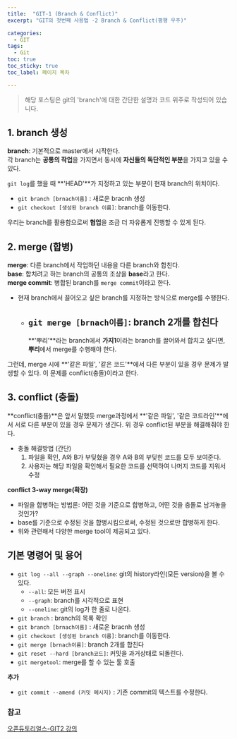 ```yaml
---
title:  "GIT-1 (Branch & Conflict)"
excerpt: "GIT의 첫번째 사용법 -2 Branch & Conflict(평행 우주)"

categories:
  - GIT
tags:
  - Git
toc: true
toc_sticky: true
toc_label: 페이지 목차

---
```

 > 해당 포스팅은 git의 'branch'에 대한 간단한 설명과 코드 위주로 작성되어 있습니다.   

## 1. branch 생성
**branch**: 기본적으로 master에서 시작한다.  
 각 branch는 **공통의 작업**을 가지면서 동시에 **자신들의 독단적인 부분**을 가지고 있을 수 있다. 

`git log`를 했을 때 **'HEAD'**가 지정하고 있는 부분이 현재 branch의 위치이다.

- `git branch [brnach이름]` : 새로운 bracnh 생성
- `git checkout [생성된 branch 이름]`: branch를 이동한다.

 우리는 branch를 활용함으로써 **협업**을 조금 더 자유롭게 진행할 수 있게 된다.

## 2. merge (합병)

**merge**: 다른 branch에서 작업하던 내용을 다른 branch와 합친다.   
**base**: 합치려고 하는 branch의 공통의 조상을 **base**라고 한다.  
**merge commit**: 병합된 branch를 `merge commit`이라고 한다.   

- 현재 branch에서 끌어오고 싶은 branch를 지정하는 방식으로 merge를 수행한다. 
  - `git merge [brnach이름]`: branch 2개를 합친다 
    ---
     **'뿌리'**라는 branch에서 **가지1**이라는 branch를 끌어와서 합치고 싶다면, **뿌리**에서 merge를 수행해야 한다.  
  
 그런데, merge 시에 **'같은 파일', '같은 코드'**에서 다른 부분이 있을 경우 문제가 발생할 수 있다. 이 문제를 conflict(충돌)이라고 한다.

## 3. conflict (충돌)
 **conflict(충돌)**은 앞서 말했듯 merge과정에서 **'같은 파일', '같은 코드라인'**에서 서로 다른 부분이 있을 경우 문제가 생긴다. 위 경우 conflict된 부분을 해결해줘야 한다.
 - 충돌 해결방법 (간단)
    1. 파일을 확인, A와 B가 부딪혔을 경우 A와 B의 부딪힌 코드를 모두 보여준다. 
    2. 사용자는 해당 파일을 확인해서 필요한 코드를 선택하여 나머지 코드를 지워서 수정  

**conflict 3-way merge(확장)**
- 파일을 합병하는 방법론: 어떤 것을 기준으로 합병하고, 어떤 것을 충돌로 남겨놓을 것인가?
- base를 기준으로 수정된 것을 합병시킴으로써, 수정된 것으로만 합병하게 한다.
- 위와 관련해서 다양한 merge tool이 제공되고 있다. 

## 기본 명령어 및 용어
- `git log --all --graph --oneline`: git의 history라인(모든 version)을 볼 수 있다. 
    - `--all`: 모든 버전 표시
    - `--graph`: branch를 시각적으로 표현
    - `--oneline`: git의 log가 한 줄로 나온다.
- `git branch` : branch의 목록 확인
- `git branch [brnach이름]` : 새로운 bracnh 생성
- `git checkout [생성된 branch 이름]`: branch를 이동한다.
- `git merge [brnach이름]`: branch 2개를 합친다 
- `git reset --hard [branch코드]`: 커밋을 과거상태로 되돌린다.
- `git mergetool`: merge를 할 수 있는 툴 호출  

 **추가**
- `git commit --amend (커밋 메시지)` : 기존 commit의 텍스트를 수정한다.


### 참고
[오픈듀토리얼스-GIT2 강의](https://opentutorials.org/course/3840)